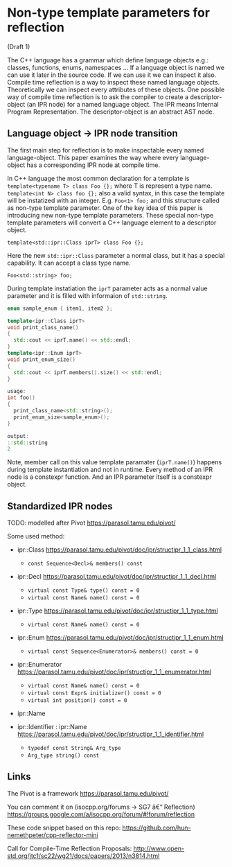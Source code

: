 Non-type template parameters for reflection
===========================================
(Draft 1)



The C++ language has a grammar which define language objects e.g.: classes, functions, enums, namespaces ...
If a language object is named we can use it later in the source code. If we can use it we can inspect it also.
Compile time reflection is a way to inspect these named language objects. Theoretically we can inspect every
attributes of these objects. One possible way of compile time reflection is to ask the compiler to create a
descriptor-object (an IPR node) for a named language object. The IPR means Internal Program Representation.
The descriptor-object is an abstract AST node.


Language object -> IPR node transition
--------------------------------------

The first main step for reflection is to make inspectable every named language-object.
This paper examines the way where every language-object has a corresponding IPR node at compile time.

In C++ language the most common declaration for a template is `template<typename T> class Foo {};` where T is represent a type name.
`template<int N> class foo {};` also a valid syntax, in this case the template will be instatized with an integer. E.g.
`Foo<1> foo;` and this structure called as non-type template parameter. One of the key idea of this paper is introducing
new non-type template parameters. These special non-type template parameters will convert a C++ language element to
a descriptor object.

 `template<std::ipr::Class iprT> class Foo {};`

Here the new `std::ipr::Class` parameter a normal class, but it has a special capability. It can accept a class type name.

  `Foo<std::string> foo;`

During template instatiation the `iprT` parameter acts as a normal value parameter and it is filled
with informaion of `std::string`.

```C++
enum sample_enum { item1, item2 };

template<ipr::Class iprT>
void print_class_name()
{
  std::cout << iprT.name() << std::endl;
}
template<ipr::Enum iprT>
void print_enum_size()
{
  std::cout << iprT.members().size() << std::endl;
}

usage:
int foo()
{
  print_class_name<std::string>();
  print_enum_size<sample_enum>();
}

output:
::std::string
2
```

Note, member call on this value template paramater (`iprT.name()`) happens during template instantiation and not in runtime.
Every method of an IPR node is a constexpr function. And an IPR parameter itself is a constexpr object.

Standardized IPR nodes
----------------------

TODO: modelled after Pivot https://parasol.tamu.edu/pivot/

Some used method:

* ipr::Class
  https://parasol.tamu.edu/pivot/doc/ipr/structipr_1_1_class.html
  * `const Sequence<Decl>& members() const`

* ipr::Decl
  https://parasol.tamu.edu/pivot/doc/ipr/structipr_1_1_decl.html
  * `virtual const Type& type() const = 0`
  * `virtual const Name& name() const = 0`

* ipr::Type
  https://parasol.tamu.edu/pivot/doc/ipr/structipr_1_1_type.html
  * `virtual const Name& name() const = 0`

* ipr::Enum
  https://parasol.tamu.edu/pivot/doc/ipr/structipr_1_1_enum.html
  * `virtual const Sequence<Enumerator>& members() const = 0`
  
* ipr::Enumerator
  https://parasol.tamu.edu/pivot/doc/ipr/structipr_1_1_enumerator.html
  * `virtual const Name& name() const = 0`
  * `virtual const Expr& initializer() const = 0`
  * `virtual int position() const = 0`
  
* ipr::Name

* ipr::Identifier : ipr::Name
  https://parasol.tamu.edu/pivot/doc/ipr/structipr_1_1_identifier.html
  * `typedef const String& Arg_type`
  * `Arg_type string() const`


Links
-----

The Pivot is a framework
https://parasol.tamu.edu/pivot/

You can comment it on (isocpp.org/forums -> SG7 â€“ Reflection)
https://groups.google.com/a/isocpp.org/forum/#!forum/reflection

These code snippet based on this repo:
https://github.com/hun-nemethpeter/cpp-reflector-mini

Call for Compile-Time Reflection Proposals:
http://www.open-std.org/jtc1/sc22/wg21/docs/papers/2013/n3814.html
